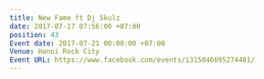 ```yaml
---
title: New Fame ft Dj Skulz
date: 2017-07-17 07:56:00 +07:00
position: 43
Event date: 2017-07-21 00:00:00 +07:00
Venue: Hanoi Rock City
Event URL: https://www.facebook.com/events/1315046695274481/
---
```


